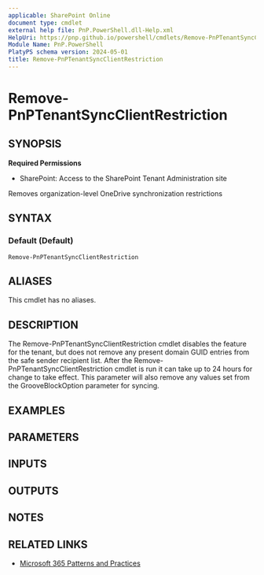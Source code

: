 ```yaml
---
applicable: SharePoint Online
document type: cmdlet
external help file: PnP.PowerShell.dll-Help.xml
HelpUri: https://pnp.github.io/powershell/cmdlets/Remove-PnPTenantSyncClientRestriction.html
Module Name: PnP.PowerShell
PlatyPS schema version: 2024-05-01
title: Remove-PnPTenantSyncClientRestriction
---
```


# Remove-PnPTenantSyncClientRestriction

## SYNOPSIS

**Required Permissions**

* SharePoint: Access to the SharePoint Tenant Administration site

Removes organization-level OneDrive synchronization restrictions

## SYNTAX

### Default (Default)

```
Remove-PnPTenantSyncClientRestriction
```

## ALIASES

This cmdlet has no aliases.

## DESCRIPTION

The Remove-PnPTenantSyncClientRestriction cmdlet disables the feature for the tenant, but does not remove any present domain GUID entries from the safe sender recipient list. After the Remove-PnPTenantSyncClientRestriction cmdlet is run it can take up to 24 hours for change to take effect. This parameter will also remove any values set from the GrooveBlockOption parameter for syncing.

## EXAMPLES

## PARAMETERS

## INPUTS

## OUTPUTS

## NOTES

## RELATED LINKS

- [Microsoft 365 Patterns and Practices](https://aka.ms/m365pnp)
